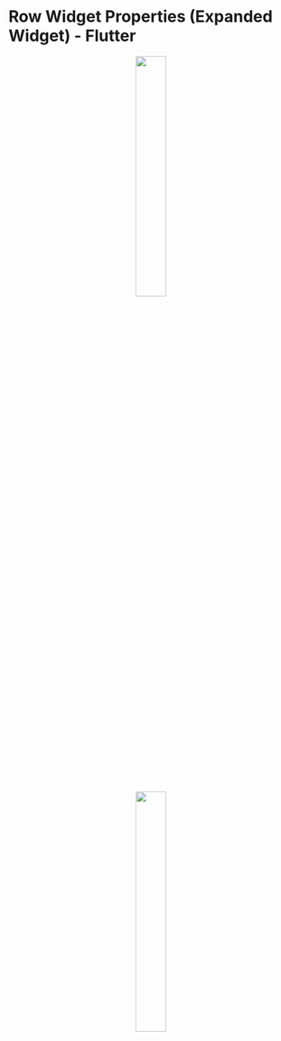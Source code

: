 # Row Widget Properties (Expanded Widget) - Flutter

<p align="center" width="100%">
    <img width="33%" src="https://user-images.githubusercontent.com/59369881/187075741-15fb3642-8d2f-458d-a715-32c2f42814e2.png">
</p>

<p align="center" width="100%">
    <img width="33%" src="https://user-images.githubusercontent.com/59369881/187075574-50bc56b8-1efc-439b-beed-09d276604325.png">
</p>
